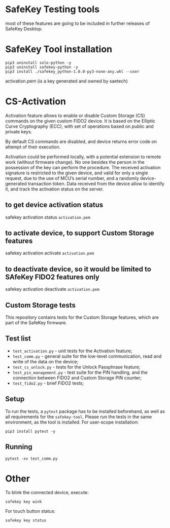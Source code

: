 # SafeKey Testing tools
most of these features are going to be included in further releases of SafeKey Desktop.

# SafeKey Tool installation

```
pip3 uninstall solo-python -y  
pip3 uninstall safekey-python -y
pip3 install ./safekey_python-1.0.0-py3-none-any.whl --user
```

activation.pem (is a key generated and owned by saetech)


# CS-Activation

Activation feature allows to enable or disable Custom Storage (CS) commands on the given custom FIDO2 device. It is based on the Elliptic Curve Cryptography (ECC), with set of operations based on public and private keys.

By default CS commands are disabled, and device returns error code on attempt of their execution.

Activation could be performed locally, with a potential extension to remote work (without firmware change). No one besides the person in the possession of the key can perform the procedure. The received activation signature is restricted to the given device, and valid for only a single request, due to the use of MCU’s serial number, and a randomly device-generated transaction token. Data received from the device allow to identify it, and track the activation status on the server.


## to get device activation status
safekey activation status `activation.pem`

## to activate device, to support Custom Storage features 
safekey activation activate `activation.pem`

## to deactivate device, so it would be limited to SAfeKey FIDO2 features only 
safekey activation deactivate `activation.pem`

## Custom Storage tests

This repository contains tests for the Custom Storage features, which are part of the SafeKey firmware.

## Test list

- `test_activation.py` - unit tests for the Activation feature; 
- `test_comm.py` - general suite for the low-level communication, read and write of the data on the device; 
- `test_cs_unlock.py` - tests for the Unlock Passphrase feature;
- `test_pin_management.py` - test suite for the PIN handling, and the connection between FIDO2 and Custom Storage PIN counter;
- `test_fido2.py` - brief FIDO2 tests;

## Setup

To run the tests, a `pytest` package has to be installed beforehand, as well as all requirements for the `safekey-tool`. Please run the tests in the same environment, as the tool is installed. For user-scope installation:

```shell script
pip3 install pytest -y
``` 

## Running

```shell script
pytest -xv test_comm.py 
```

# Other
To blink the connected device, execute:
```shell script
safekey key wink
```

For touch button status:
```shell script
safekey key status
```
